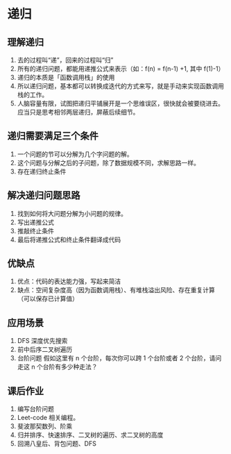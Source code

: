 # 递归

## 理解递归

1. 去的过程叫“递”，回来的过程叫“归”
2. 所有的递归问题，都能用递推公式来表示（如：f(n) = f(n-1) +1, 其中 f(1)-1）
3. 递归的本质是「函数调用栈」的使用
4. 所以递归问题，基本都可以转换成迭代的方式来写，就是手动来实现函数调用栈的工作。
5. 人脑容量有限，试图把递归平铺展开是一个思维误区，很快就会被要绕进去。应当只是思考相邻两层递归，屏蔽后续细节。

## 递归需要满足三个条件
1. 一个问题的节可以分解为几个字问题的解。
2. 这个问题与分解之后的子问题，除了数据规模不同，求解思路一样。
3. 存在递归终止条件

## 解决递归问题思路
1. 找到如何将大问题分解为小问题的规律。
2. 写出递推公式
3. 推敲终止条件
4. 最后将递推公式和终止条件翻译成代码

## 优缺点
1. 优点：代码的表达能力强，写起来简洁
2. 缺点：空间复杂度高（因为函数调用栈）、有堆栈溢出风险、存在重复计算（可以保存已计算值）

## 应用场景
1. DFS 深度优先搜索
2. 前中后序二叉树遍历
3. 台阶问题
    假如这里有 n 个台阶，每次你可以跨 1 个台阶或者 2 个台阶，请问走这 n 个台阶有多少种走法？

## 课后作业
1. 编写台阶问题
2. Leet-code 相关编程。
3. 斐波那契数列、阶乘
4. 归并排序、快速排序、二叉树的遍历、求二叉树的高度
5. 回溯八皇后、背包问题、DFS